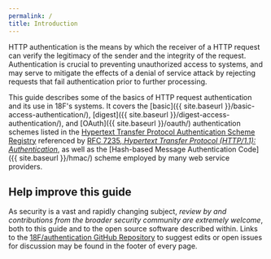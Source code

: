 ```yaml
---
permalink: /
title: Introduction
---
```

HTTP authentication is the means by which the receiver of a HTTP request can
verify the legitimacy of the sender and the integrity of the request.
Authentication is crucial to preventing unauthorized access to systems, and
may serve to mitigate the effects of a denial of service attack by rejecting
requests that fail authentication prior to further processing.

This guide describes some of the basics of HTTP request authentication and its
use in 18F's systems. It covers the
[basic]({{ site.baseurl }}/basic-access-authentication/),
[digest]({{ site.baseurl }}/digest-access-authentication/), and
[OAuth]({{ site.baseurl }}/oauth/) authentication schemes listed in the
[Hypertext Transfer Protocol Authentication Scheme
Registry](http://www.iana.org/assignments/http-authschemes/http-authschemes.xhtml)
referenced by [RFC 7235, _Hypertext Transfer Protocol (HTTP/1.1):
Authentication_](http://tools.ietf.org/html/rfc7235), as well as the
[Hash-based Message Authentication Code]({{ site.baseurl }}/hmac/) scheme
employed by many web service providers.

## Help improve this guide

As security is a vast and rapidly changing subject, _review by and
contributions from the broader security community are extremely welcome_, both
to this guide and to the open source software described within. Links to the
[18F/authentication GitHub Repository](https://github.com/18F/authentication)
to suggest edits or open issues for discussion may be found in the footer of
every page.

